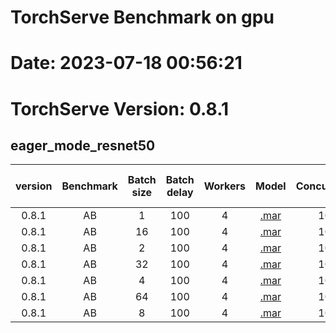 
TorchServe Benchmark on gpu
===========================

# Date: 2023-07-18 00:56:21

# TorchServe Version: 0.8.1

## eager_mode_resnet50

|version|Benchmark|Batch size|Batch delay|Workers|Model|Concurrency|Input|Requests|TS failed requests|TS throughput|TS latency P50|TS latency P90|TS latency P99|TS latency mean|TS error rate|Model_p50|Model_p90|Model_p99|handler_time_mean|predict_mean|waiting_time_mean|worker_thread_mean|cpu_percentage_mean|memory_percentage_mean|gpu_percentage_mean|gpu_memory_percentage_mean|gpu_memory_used_mean|backend_preprocess_mean|backend_inference_mean|backend_postprocess_mean|
| :---: | :---: | :---: | :---: | :---: | :---: | :---: | :---: | :---: | :---: | :---: | :---: | :---: | :---: | :---: | :---: | :---: | :---: | :---: | :---: | :---: | :---: | :---: | :---: | :---: | :---: | :---: | :---: | :---: | :---: | :---: |
|0.8.1|AB|1|100|4|[.mar](file:///home/ubuntu/serve/model_store/resnet-50.mar)|100|[input](./examples/image_classifier/kitten.jpg)|10000|0|97.91|998|1259|1420|1021.319|0.0|19.04|24.84|26.19|38.7|38.83|974.83|0.42|50.0|35.11|18.0|28.51|6566.0|29.85|7.32|0.27|
|0.8.1|AB|16|100|4|[.mar](file:///home/ubuntu/serve/model_store/resnet-50.mar)|100|[input](./examples/image_classifier/kitten.jpg)|10000|9999|102.3|949|1380|1750|977.526|99.99|436.65|556.46|576.54|610.41|610.67|349.69|10.15|100.0|36.51|8.0|30.13|6938.0|585.39|19.59|0.26|
|0.8.1|AB|2|100|4|[.mar](file:///home/ubuntu/serve/model_store/resnet-50.mar)|100|[input](./examples/image_classifier/kitten.jpg)|10000|9998|94.47|1042|1258|1488|1058.591|99.98|38.15|56.68|62.99|81.12|81.36|966.6|2.16|0.0|34.35|10.5|27.11|6242.0|70.01|8.01|0.24|
|0.8.1|AB|32|100|4|[.mar](file:///home/ubuntu/serve/model_store/resnet-50.mar)|100|[input](./examples/image_classifier/kitten.jpg)|10000|9119|132.2|735|1157|1501|756.404|91.19|110.47|194.85|225.53|513.62|513.85|16.01|6.62|100.0|38.35|2.0|33.7|7760.0|484.35|24.86|0.26|
|0.8.1|AB|4|100|4|[.mar](file:///home/ubuntu/serve/model_store/resnet-50.mar)|100|[input](./examples/image_classifier/kitten.jpg)|10000|3|100.3|975|1213|1453|997.042|0.03|82.37|124.11|133.04|154.0|154.24|829.77|3.7|100.0|34.59|12.0|27.38|6304.0|141.65|8.01|0.29|
|0.8.1|AB|64|100|4|[.mar](file:///home/ubuntu/serve/model_store/resnet-50.mar)|100|[input](./examples/image_classifier/kitten.jpg)|10000|9382|213.37|465|552|641|468.677|93.82|260.14|295.21|305.11|366.7|366.78|59.21|14.16|0.0|48.69|15.0|52.48|12084.0|312.83|52.37|0.34|
|0.8.1|AB|8|100|4|[.mar](file:///home/ubuntu/serve/model_store/resnet-50.mar)|100|[input](./examples/image_classifier/kitten.jpg)|10000|9999|100.38|969|1263|1571|996.255|99.99|199.61|268.68|285.87|309.21|309.48|671.79|6.71|100.0|34.99|14.0|28.18|6490.0|293.13|10.72|0.28|
